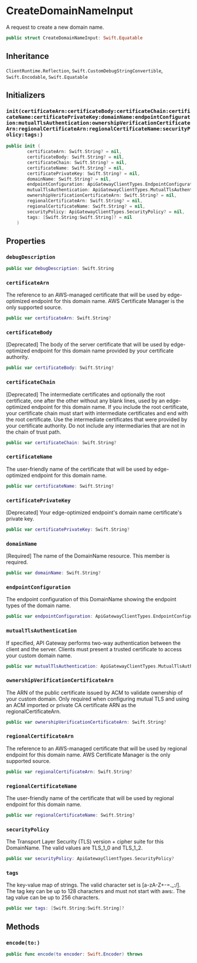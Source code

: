 # CreateDomainNameInput

A request to create a new domain name.

``` swift
public struct CreateDomainNameInput: Swift.Equatable 
```

## Inheritance

`ClientRuntime.Reflection`, `Swift.CustomDebugStringConvertible`, `Swift.Encodable`, `Swift.Equatable`

## Initializers

### `init(certificateArn:certificateBody:certificateChain:certificateName:certificatePrivateKey:domainName:endpointConfiguration:mutualTlsAuthentication:ownershipVerificationCertificateArn:regionalCertificateArn:regionalCertificateName:securityPolicy:tags:)`

``` swift
public init (
        certificateArn: Swift.String? = nil,
        certificateBody: Swift.String? = nil,
        certificateChain: Swift.String? = nil,
        certificateName: Swift.String? = nil,
        certificatePrivateKey: Swift.String? = nil,
        domainName: Swift.String? = nil,
        endpointConfiguration: ApiGatewayClientTypes.EndpointConfiguration? = nil,
        mutualTlsAuthentication: ApiGatewayClientTypes.MutualTlsAuthenticationInput? = nil,
        ownershipVerificationCertificateArn: Swift.String? = nil,
        regionalCertificateArn: Swift.String? = nil,
        regionalCertificateName: Swift.String? = nil,
        securityPolicy: ApiGatewayClientTypes.SecurityPolicy? = nil,
        tags: [Swift.String:Swift.String]? = nil
    )
```

## Properties

### `debugDescription`

``` swift
public var debugDescription: Swift.String 
```

### `certificateArn`

The reference to an AWS-managed certificate that will be used by edge-optimized endpoint for this domain name. AWS Certificate Manager is the only supported source.

``` swift
public var certificateArn: Swift.String?
```

### `certificateBody`

\[Deprecated\] The body of the server certificate that will be used by edge-optimized endpoint for this domain name provided by your certificate authority.

``` swift
public var certificateBody: Swift.String?
```

### `certificateChain`

\[Deprecated\] The intermediate certificates and optionally the root certificate, one after the other without any blank lines, used by an edge-optimized endpoint for this domain name. If you include the root certificate, your certificate chain must start with intermediate certificates and end with the root certificate. Use the intermediate certificates that were provided by your certificate authority. Do not include any intermediaries that are not in the chain of trust path.

``` swift
public var certificateChain: Swift.String?
```

### `certificateName`

The user-friendly name of the certificate that will be used by edge-optimized endpoint for this domain name.

``` swift
public var certificateName: Swift.String?
```

### `certificatePrivateKey`

\[Deprecated\] Your edge-optimized endpoint's domain name certificate's private key.

``` swift
public var certificatePrivateKey: Swift.String?
```

### `domainName`

\[Required\] The name of the DomainName resource.
This member is required.

``` swift
public var domainName: Swift.String?
```

### `endpointConfiguration`

The endpoint configuration of this DomainName showing the endpoint types of the domain name.

``` swift
public var endpointConfiguration: ApiGatewayClientTypes.EndpointConfiguration?
```

### `mutualTlsAuthentication`

If specified, API Gateway performs two-way authentication between the client and the server. Clients must present a trusted certificate to access your custom domain name.

``` swift
public var mutualTlsAuthentication: ApiGatewayClientTypes.MutualTlsAuthenticationInput?
```

### `ownershipVerificationCertificateArn`

The ARN of the public certificate issued by ACM to validate ownership of your custom domain. Only required when configuring mutual TLS and using an ACM imported or private CA certificate ARN as the regionalCertificateArn.

``` swift
public var ownershipVerificationCertificateArn: Swift.String?
```

### `regionalCertificateArn`

The reference to an AWS-managed certificate that will be used by regional endpoint for this domain name. AWS Certificate Manager is the only supported source.

``` swift
public var regionalCertificateArn: Swift.String?
```

### `regionalCertificateName`

The user-friendly name of the certificate that will be used by regional endpoint for this domain name.

``` swift
public var regionalCertificateName: Swift.String?
```

### `securityPolicy`

The Transport Layer Security (TLS) version + cipher suite for this DomainName. The valid values are TLS\_1\_0 and TLS\_1\_2.

``` swift
public var securityPolicy: ApiGatewayClientTypes.SecurityPolicy?
```

### `tags`

The key-value map of strings. The valid character set is \[a-zA-Z+-=.\_:​/\]. The tag key can be up to 128 characters and must not start with aws:​. The tag value can be up to 256 characters.

``` swift
public var tags: [Swift.String:Swift.String]?
```

## Methods

### `encode(to:)`

``` swift
public func encode(to encoder: Swift.Encoder) throws 
```

